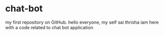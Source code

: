 # chat-bot
my first repository on GitHub.
hello everyone, my self sai thrisha
iam here with a code related to chat bot application
